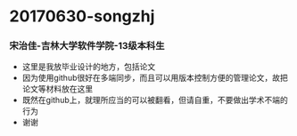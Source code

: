 # 20170630-songzhj
### 宋治佳-吉林大学软件学院-13级本科生
- 这里是我放毕业设计的地方，包括论文
- 因为使用github很好在多端同步，而且可以用版本控制方便的管理论文，故把论文等材料放在这里
- 既然在github上，就理所应当的可以被翻看，但请自重，不要做出学术不端的行为
- 谢谢
